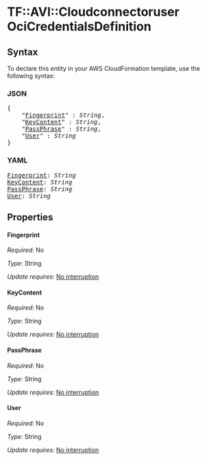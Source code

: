 # TF::AVI::Cloudconnectoruser OciCredentialsDefinition

## Syntax

To declare this entity in your AWS CloudFormation template, use the following syntax:

### JSON

<pre>
{
    "<a href="#fingerprint" title="Fingerprint">Fingerprint</a>" : <i>String</i>,
    "<a href="#keycontent" title="KeyContent">KeyContent</a>" : <i>String</i>,
    "<a href="#passphrase" title="PassPhrase">PassPhrase</a>" : <i>String</i>,
    "<a href="#user" title="User">User</a>" : <i>String</i>
}
</pre>

### YAML

<pre>
<a href="#fingerprint" title="Fingerprint">Fingerprint</a>: <i>String</i>
<a href="#keycontent" title="KeyContent">KeyContent</a>: <i>String</i>
<a href="#passphrase" title="PassPhrase">PassPhrase</a>: <i>String</i>
<a href="#user" title="User">User</a>: <i>String</i>
</pre>

## Properties

#### Fingerprint

_Required_: No

_Type_: String

_Update requires_: [No interruption](https://docs.aws.amazon.com/AWSCloudFormation/latest/UserGuide/using-cfn-updating-stacks-update-behaviors.html#update-no-interrupt)

#### KeyContent

_Required_: No

_Type_: String

_Update requires_: [No interruption](https://docs.aws.amazon.com/AWSCloudFormation/latest/UserGuide/using-cfn-updating-stacks-update-behaviors.html#update-no-interrupt)

#### PassPhrase

_Required_: No

_Type_: String

_Update requires_: [No interruption](https://docs.aws.amazon.com/AWSCloudFormation/latest/UserGuide/using-cfn-updating-stacks-update-behaviors.html#update-no-interrupt)

#### User

_Required_: No

_Type_: String

_Update requires_: [No interruption](https://docs.aws.amazon.com/AWSCloudFormation/latest/UserGuide/using-cfn-updating-stacks-update-behaviors.html#update-no-interrupt)

